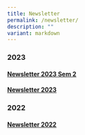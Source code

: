 ```yaml
---
title: Newsletter
permalink: /newsletter/
description: ""
variant: markdown
---
```

### 2023

#### [Newsletter 2023 Sem 2](https://kcs.aflip.in/bf86bdfb47.html)

#### [Newsletter 2023](https://heyzine.com/flip-book/aa69ed4ede.html)

### 2022

#### [Newsletter 2022](https://heyzine.com/flip-book/b3530ed0b7.html)